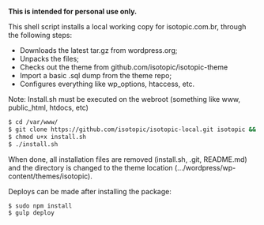 __This is intended for personal use only.__


This shell script installs a local working copy for isotopic.com.br, through the following steps:

- Downloads the latest tar.gz from wordpress.org;
- Unpacks the files;
- Checks out the theme from github.com/isotopic/isotopic-theme
- Import a basic .sql dump from the theme repo;
- Configures everything like wp_options, htaccess, etc.


Note: Install.sh must be executed on the webroot (something like www, public_html, htdocs, etc)

```sh
$ cd /var/www/
$ git clone https://github.com/isotopic/isotopic-local.git isotopic && cd isotopic
$ chmod u+x install.sh
$ ./install.sh
```

When done, all installation files are removed (install.sh, .git, README.md) and the directory is changed to the theme location (.../wordpress/wp-content/themes/isotopic).

Deploys can be made after installing the package:

```sh
$ sudo npm install
$ gulp deploy
```
